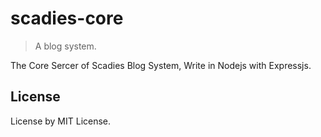 # scadies-core

> A blog system.

The Core Sercer of Scadies Blog System, Write in Nodejs with Expressjs.

## License

License by MIT License.